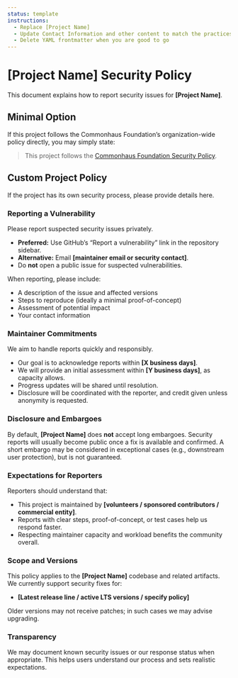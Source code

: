 ```yaml
---
status: template
instructions:
  - Replace [Project Name]
  - Update Contact Information and other content to match the practices of your project
  - Delete YAML frontmatter when you are good to go
---
```


# [Project Name] Security Policy

This document explains how to report security issues for **[Project Name]**.

## Minimal Option

If this project follows the Commonhaus Foundation’s organization-wide policy directly, you may simply state:

> This project follows the [Commonhaus Foundation Security Policy][SEC].

[SEC]: https://github.com/commonhaus/.github/blob/main/SECURITY.md

## Custom Project Policy

If the project has its own security process, please provide details here.

### Reporting a Vulnerability

Please report suspected security issues privately.

- **Preferred:** Use GitHub’s “Report a vulnerability” link in the repository sidebar.
- **Alternative:** Email **[maintainer email or security contact]**.
- Do **not** open a public issue for suspected vulnerabilities.

When reporting, please include:

- A description of the issue and affected versions
- Steps to reproduce (ideally a minimal proof-of-concept)
- Assessment of potential impact
- Your contact information

### Maintainer Commitments

We aim to handle reports quickly and responsibly.

- Our goal is to acknowledge reports within **[X business days]**.
- We will provide an initial assessment within **[Y business days]**, as capacity allows.
- Progress updates will be shared until resolution.
- Disclosure will be coordinated with the reporter, and credit given unless anonymity is requested.

### Disclosure and Embargoes

By default, **[Project Name]** does **not** accept long embargoes.
Security reports will usually become public once a fix is available and confirmed.
A short embargo may be considered in exceptional cases (e.g., downstream user protection), but is not guaranteed.

### Expectations for Reporters

Reporters should understand that:

- This project is maintained by **[volunteers / sponsored contributors / commercial entity]**.
- Reports with clear steps, proof-of-concept, or test cases help us respond faster.
- Respecting maintainer capacity and workload benefits the community overall.

### Scope and Versions

This policy applies to the **[Project Name]** codebase and related artifacts.
We currently support security fixes for:

- **[Latest release line / active LTS versions / specify policy]**

Older versions may not receive patches; in such cases we may advise upgrading.

### Transparency

We may document known security issues or our response status when appropriate.
This helps users understand our process and sets realistic expectations.
